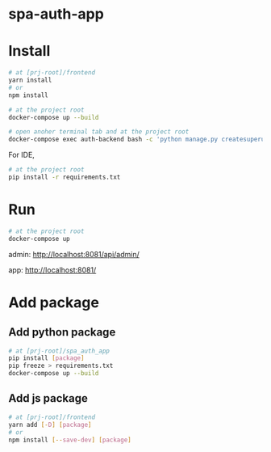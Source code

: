# spa-auth-app

# Install
```bash
# at [prj-root]/frontend
yarn install
# or
npm install

# at the project root
docker-compose up --build

# open anoher terminal tab and at the project root
docker-compose exec auth-backend bash -c 'python manage.py createsuperuser'
```

For IDE,

```bash
# at the project root
pip install -r requirements.txt
```

# Run
```bash
# at the project root
docker-compose up
```

admin: [http://localhost:8081/api/admin/](http://localhost:8081/api/admin/)

app: [http://localhost:8081/](http://localhost:8081/)

# Add package

## Add python package
```bash
# at [prj-root]/spa_auth_app
pip install [package]
pip freeze > requirements.txt
docker-compose up --build
```

## Add js package
```bash
# at [prj-root]/frontend
yarn add [-D] [package]
# or
npm install [--save-dev] [package]
```